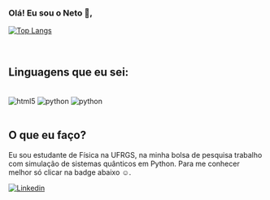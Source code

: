 ### Olá! Eu sou o Neto 👋,

[![Top Langs](https://github-readme-stats.vercel.app/api/top-langs/?username=neetosa&layout=compact)](https://github.com/anuraghazra/github-readme-stats)

<br/>

## Linguagens que eu sei:

<div style = "display: inline_block"><br/>
    <img align = "center" alt = "html5" src = "https://img.shields.io/badge/HTML-239120?style=for-the-badge&logo=html5&logoColor=white">
    <img align = "center" alt = "python" src = "https://img.shields.io/badge/Python-3776AB?style=for-the-badge&logo=python&logoColor=white">
    <img align = "center" alt = "python" src = "https://img.shields.io/badge/C-00599C?style=for-the-badge&logo=c&logoColor=white">
</div>

<br/>

## O que eu faço?

Eu sou estudante de Física na UFRGS, na minha bolsa de pesquisa trabalho com simulação de sistemas quânticos em Python. Para me conhecer melhor só clicar na badge abaixo ☺️.

[![Linkedin](https://img.shields.io/badge/LinkedIn-0077B5?style=for-the-badge&logo=linkedin&logoColor=white)](https://www.linkedin.com/in/genessi-s%C3%A1-neto-27377b159/)
